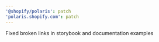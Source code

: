 ```yaml
---
'@shopify/polaris': patch
'polaris.shopify.com': patch
---
```


Fixed broken links in storybook and documentation examples
